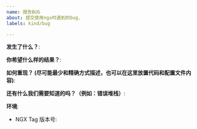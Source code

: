 ```yaml
---
name: 报告BUG
about: 提交使用ngx时遇到的bug.
labels: kind/bug

---
```


<!-- 请使用次模板提交您在使用中发现的BUG. -->

**发生了什么？**:

**你希望什么样的结果？**:

**如何重现？ (尽可能最少和精确方式描述，也可以在这里放置代码和配置文件内容)**:

**还有什么我们需要知道的吗？（例如：错误堆栈）**:

**环境**:
- NGX Tag 版本号: 
